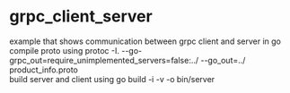 # grpc_client_server
example that shows communication between grpc client and server in go
compile proto using protoc -I. --go-grpc_out=require_unimplemented_servers=false:../ --go_out=../ product_info.proto <br/>
build server and client using go build -i -v -o bin/server <br/>
